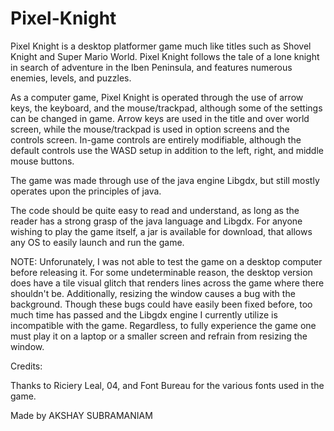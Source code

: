 Pixel-Knight
============
Pixel Knight is a desktop platformer game much like  titles such as Shovel Knight and Super Mario World.
Pixel Knight follows the tale of a lone knight in search of adventure in the Iben Peninsula, and features numerous enemies, levels, and puzzles. 

As a computer game, Pixel Knight is operated through the use of arrow keys, the keyboard, and the mouse/trackpad, 
although some of the settings can be changed in game. Arrow keys are used in the title and over world screen, while the 
mouse/trackpad is used in option screens and the controls screen. In-game controls are entirely modifiable, although the default 
controls use the WASD setup in addition to the left, right, and middle mouse buttons. 

The game was made through use of the java engine Libgdx, but still mostly operates upon the principles of java. 

The code should be quite easy to read and understand, as long as the reader has a strong grasp of the java language and Libgdx. For anyone wishing to play the game itself, a jar is available for download, that allows any OS to easily launch and run the game.

NOTE: Unforunately, I was not able to test the game on a desktop computer before releasing it. For some undeterminable reason, the desktop version does have a tile visual glitch that renders lines across the game where there shouldn't be. Additionally, resizing the window causes a bug with the background. Though these bugs could have easily been fixed before, too much time has passed and the Libgdx engine I currently utilize is incompatible with the game. Regardless, to fully experience the game one must play it on a laptop or a smaller screen and refrain from resizing the window. 

Credits: 

Thanks to Riciery Leal, 04, and Font Bureau for the various fonts used in the game.

Made by AKSHAY SUBRAMANIAM
